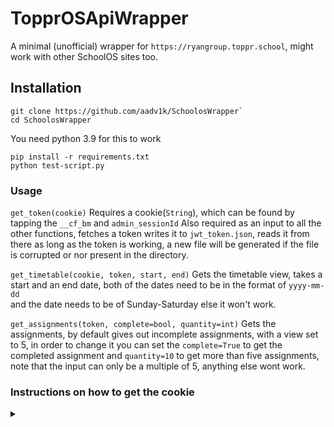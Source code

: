 # TopprOSApiWrapper

A minimal (unofficial) wrapper for ```https://ryangroup.toppr.school```, might work with other SchoolOS sites too. 

## Installation 

```
git clone https://github.com/aadv1k/SchoolosWrapper`
cd SchoolosWrapper
```

You need python 3.9 for this to work

```
pip install -r requirements.txt
python test-script.py
```

### Usage

 ```get_token(cookie)```
Requires a cookie(```String```), which can be found by tapping the ```__cf_bm``` and ```admin_sessionId``` 
Also required as an input to all the other functions, fetches a token writes it to ```jwt_token.json```, 
reads it from there as long as the token is working, a new file will be generated if the file is corrupted 
or nor present in the directory.


```get_timetable(cookie, token, start, end)```
Gets the timetable view, takes a start and an end date, both of the dates need to be in the format of ```yyyy-mm-dd```  
and the date needs to be of Sunday-Saturday else it won't work. 


 ```get_assignments(token, complete=bool, quantity=int)```
Gets the assignments, by default gives out incomplete assignments, with a view set to 5, in order to change 
it you can set the ```complete=True```  to get the completed assignment and ```quantity=10```
to get more than five assignments, note that the input can only be a multiple of 5, anything else wont work.

### Instructions on how to get the cookie
<details>
 <summary></summary>
 
 Head on to <a href="https://ryangroup.toppr.school" target="_blank">SchoolOS</a>

press <kbd>ctrl+shift+i</kbd> to open the developer console, and head on over
to the network tab

Now, login, once you are on the timetable tab, search for ```get-jwt-token``` in the search bar

Click on the result, and find the header ```cookie```, copy the text, and paste
it in the ```test-script.py```

</details>

